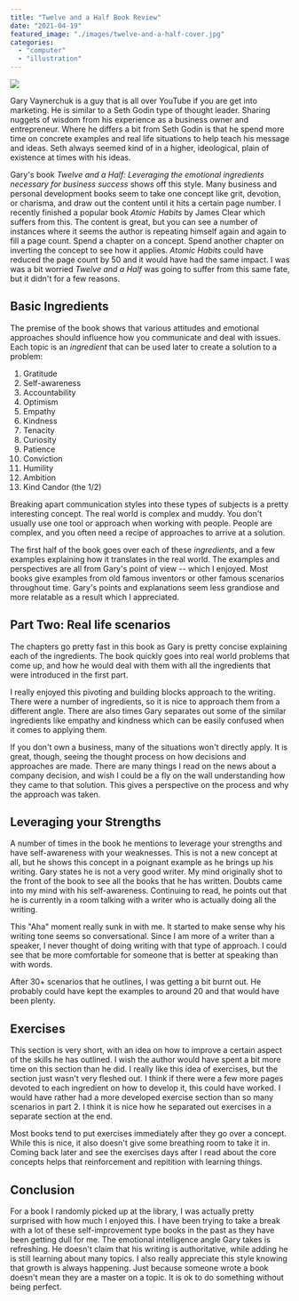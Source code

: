 ```yaml
---
title: "Twelve and a Half Book Review"
date: "2021-04-19"
featured_image: "./images/twelve-and-a-half-cover.jpg"
categories: 
  - "computer"
  - "illustration"
---
```


![](./images/twelve-and-a-half-cover.jpg)

Gary Vaynerchuk is a guy that is all over YouTube if you are get into marketing. He is similar to a Seth Godin type of thought leader. Sharing nuggets of wisdom from his experience as a business owner and entrepreneur. Where he differs a bit from Seth Godin is that he spend more time on concrete examples and real life situations to help teach his message and ideas. Seth always seemed kind of in a higher, ideological, plain of existence at times with his ideas. 

Gary's book *Twelve and a Half: Leveraging the emotional ingredients necessary for business success* shows off this style. Many business and personal development books seem to take one concept like grit, devotion, or charisma, and draw out the content until it hits a certain page number. I recently finished a popular book *Atomic Habits* by  James Clear which suffers from this. The content is great, but you can see a number of instances where it seems the author is repeating himself again and again to fill a page count. Spend a chapter on a concept. Spend another chapter on inverting the concept to see how it applies. *Atomic Habits*  could have reduced the page count by 50  and it would have had the same impact. I was was a bit worried *Twelve and a Half* was going to suffer from this same fate, but it didn't for a few reasons.

## Basic Ingredients
The premise of the book shows that various attitudes and emotional approaches should influence how you communicate and deal with issues. Each topic is an *ingredient* that can be used later to create a solution to a problem:

1. Gratitude
2. Self-awareness
3. Accountability
4. Optimism
5. Empathy
6. Kindness
7. Tenacity
8. Curiosity
9. Patience
10. Conviction
11. Humility
12. Ambition
13. Kind Candor (the 1/2)

Breaking apart communication styles into these types of subjects is a pretty interesting concept. The real world is complex and muddy. You don't usually use one tool or approach when working with people. People are complex, and you often need a recipe of approaches to arrive at a solution. 

The first half of the book goes over each of these *ingredients*, and a few examples explaining how it translates in the real world. The examples and perspectives are all from Gary's point of view -- which I enjoyed. Most books give examples from old famous inventors or other famous scenarios throughout time. Gary's points and explanations seem less grandiose and more relatable as a result which I appreciated. 

##  Part Two: Real life scenarios
The chapters go pretty fast in this book as Gary is pretty concise explaining each of the ingredients. The book quickly goes into real world problems that come up, and how he would deal with them with all the ingredients that were introduced in the first part. 

I really enjoyed this pivoting and building blocks approach to the writing. There were a number of ingredients, so it is nice to approach them from a different angle. There are also times Gary separates out some of the similar ingredients like empathy and kindness which can be easily confused when it comes to applying them.

If you don't own a business, many of the situations won't directly apply. It is great, though, seeing the thought process on how decisions and approaches are made. There are many things I read on the news about a company decision, and wish I could be a fly on the wall understanding how they came to that solution. This gives a perspective on the process and why the approach was taken.

## Leveraging your Strengths
A number of times in the book he mentions to leverage your strengths and have self-awareness with your weaknesses. This is not a new concept at all, but he shows this concept in a poignant example as he brings up his writing. Gary states he is not a very good writer. My mind originally shot to the front of the book to see all the books that he has written. Doubts came into my mind with his self-awareness. Continuing to read, he points out that he is currently in a room talking with a writer who is actually doing all the writing. 

This "Aha" moment really sunk in with me. It started to  make sense why his writing tone seems so conversational. Since I am more of a writer than a speaker, I never thought of doing writing with that type of approach. I could see that be more comfortable for someone that is better at speaking than with words. 

After 30+ scenarios that he outlines, I was getting a bit burnt out. He probably could have kept the examples to around 20 and that would have been plenty.  

## Exercises
This section is very short, with an idea on how to improve a certain aspect of the skills he has outlined. I wish the author would have spent a bit more time on this section than he did. I really like this idea of exercises, but the section just wasn't very fleshed out. I think if there were a few more pages devoted to each ingredient on how to develop it, this could have worked. I would have rather had a more developed exercise section than so many scenarios in part 2. I think it is nice how he separated out exercises in a separate section at the end. 

Most books tend to put exercises immediately after they go over a concept. While this is nice, it also doesn't give some breathing room to take it in. Coming back later and see the exercises days after I read about the core concepts helps that reinforcement and repitition with learning things. 

## Conclusion
For a book I randomly picked up at the library, I was actually pretty surprised with how much I enjoyed this. I have been trying to take a break with a lot of these self-improvement type books in the past as they have been getting dull for me. The emotional intelligence angle Gary takes is refreshing. He doesn't claim that his writing is authoritative, while adding he is still learning about many topics. I also really appreciate this style knowing that growth is always happening. Just because someone wrote a book doesn't mean they are a master on a topic. It is ok to do something without being perfect.
 